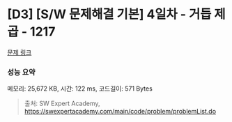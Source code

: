 # [D3] [S/W 문제해결 기본] 4일차 - 거듭 제곱 - 1217 

[문제 링크](https://swexpertacademy.com/main/code/problem/problemDetail.do?contestProbId=AV14dUIaAAUCFAYD) 

### 성능 요약

메모리: 25,672 KB, 시간: 122 ms, 코드길이: 571 Bytes



> 출처: SW Expert Academy, https://swexpertacademy.com/main/code/problem/problemList.do
